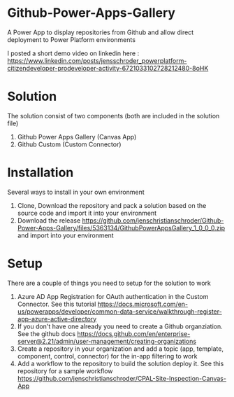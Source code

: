 # Github-Power-Apps-Gallery
A Power App to display repositories from Github and allow direct deployment to Power Platform environments

I posted a short demo video on linkedin here : https://www.linkedin.com/posts/jensschroder_powerplatform-citizendeveloper-prodeveloper-activity-6721033102728212480-8oHK

# Solution
The solution consist of two components (both are included in the solution file)
1. Github Power Apps Gallery (Canvas App)
2. Github Custom (Custom Connector)

# Installation
Several ways to install in your own environment
1. Clone, Download the repository and pack a solution based on the source code and import it into your environment
2. Download the release https://github.com/jenschristianschroder/Github-Power-Apps-Gallery/files/5363134/GithubPowerAppsGallery_1_0_0_0.zip and import into your environment

# Setup
There are a couple of things you need to setup for the solution to work
1. Azure AD App Registration for OAuth authentication in the Custom Connector. See this tutorial https://docs.microsoft.com/en-us/powerapps/developer/common-data-service/walkthrough-register-app-azure-active-directory
2. If you don't have one already you need to create a Github organziation. See the github docs https://docs.github.com/en/enterprise-server@2.21/admin/user-management/creating-organizations
3. Create a repository in your organization and add a topic (app, template, component, control, connector) for the in-app filtering to work
4. Add a workflow to the repository to build the solution deploy it. See this repository for a sample workflow https://github.com/jenschristianschroder/CPAL-Site-Inspection-Canvas-App
